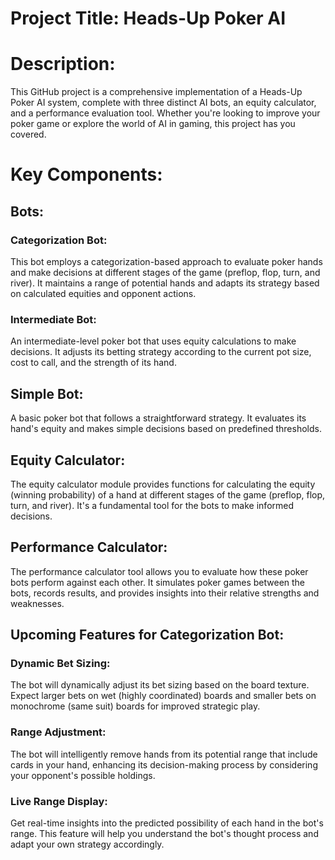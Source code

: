 # Project Title: Heads-Up Poker AI

# Description:
This GitHub project is a comprehensive implementation of a Heads-Up Poker AI system, complete with three distinct AI bots, an equity calculator, and a performance evaluation tool. Whether you're looking to improve your poker game or explore the world of AI in gaming, this project has you covered.

# Key Components:

## Bots:

### Categorization Bot: 
This bot employs a categorization-based approach to evaluate poker hands and make decisions at different stages of the game (preflop, flop, turn, and river). It maintains a range of potential hands and adapts its strategy based on calculated equities and opponent actions.
### Intermediate Bot: 
An intermediate-level poker bot that uses equity calculations to make decisions. It adjusts its betting strategy according to the current pot size, cost to call, and the strength of its hand.
## Simple Bot: 
A basic poker bot that follows a straightforward strategy. It evaluates its hand's equity and makes simple decisions based on predefined thresholds.
## Equity Calculator:
The equity calculator module provides functions for calculating the equity (winning probability) of a hand at different stages of the game (preflop, flop, turn, and river). It's a fundamental tool for the bots to make informed decisions.
## Performance Calculator:
The performance calculator tool allows you to evaluate how these poker bots perform against each other. It simulates poker games between the bots, records results, and provides insights into their relative strengths and weaknesses.
## Upcoming Features for Categorization Bot:
### Dynamic Bet Sizing: 
The bot will dynamically adjust its bet sizing based on the board texture. Expect larger bets on wet (highly coordinated) boards and smaller bets on monochrome (same suit) boards for improved strategic play.
### Range Adjustment: 
The bot will intelligently remove hands from its potential range that include cards in your hand, enhancing its decision-making process by considering your opponent's possible holdings.
### Live Range Display: 
Get real-time insights into the predicted possibility of each hand in the bot's range. This feature will help you understand the bot's thought process and adapt your own strategy accordingly.
